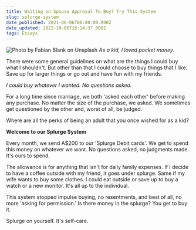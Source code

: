 ```yaml
---
title: Waiting on Spouse Approval To Buy? Try This System
slug: splurge-system
date_published: 2021-06-06T00:00:00.000Z
date_updated: 2022-10-06T16:14:37.000Z
tags: Essays
---
```


![Photo by Fabian Blank on Unsplash](__GHOST_URL__/content/images/piggy-bank.jpg)
*As a kid, I loved pocket money.*

There were some general guidelines on what are the things I could buy what I shouldn't. But other than that I could choose to buy things that I like. Save up for larger things or go out and have fun with my friends.

*I could buy whatever I wanted. No questions asked.*

For a long time since marriage, we both 'asked each other' before making any purchase. No matter the size of the purchase, we asked. We sometimes get questioned by the other and, worst of all, be judged.

Where are all the perks of being an adult that you once wished for as a kid?

**Welcome to our Splurge System**

Every month, we send A$200 to our 'Splurge Debit cards'. We get to spend this money on whatever we want. No questions asked, no judgments made. It's ours to spend.

The allowance is for anything that isn't for daily family expenses. If I decide to have a coffee outside with my friend, it goes under splurge. Same if my wife wants to buy some clothes. I could eat outside or save up to buy a watch or a new monitor. It's all up to the individual.

This system stopped impulse buying, no resentments, and best of all, no more 'asking for permission.' Is there money in the splurge? You get to buy it.

Splurge on yourself. It's self-care.
